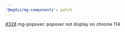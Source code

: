 ```yaml
---
'@mgdis/mg-components': patch
---
```


[#328](https://gitlab.mgdis.fr/core/core-ui/core-ui/-/issues/328) mg-popover: popover not display on chrome 114
